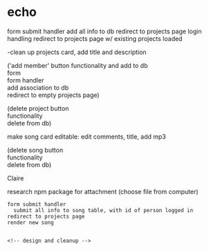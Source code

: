 # echo

<!-- homepage -->
 form submit handler
    add all info to db
    redirect to projects page 
login handling
    redirect to projects page w/ existing projects loaded

<!-- projects page -->
-clean up projects card, add title and description


('add member' button functionality and add to db   
 form    
 form handler    
 add association to db  
redirect to empty projects page)

 (delete project button    
 functionality    
 delete from db)



 <!-- project-select page (songs page) -->

  make song card editable:
  edit comments, title, add mp3

   (delete song button   
    functionality   
     delete from db)


Claire
<!-- newsong page -->
research npm package for attachment (choose file from computer)

    form submit handler
      submit all info to song table, with id of person logged in
    redirect to projects page
    render new song


    <!-- design and cleanup -->